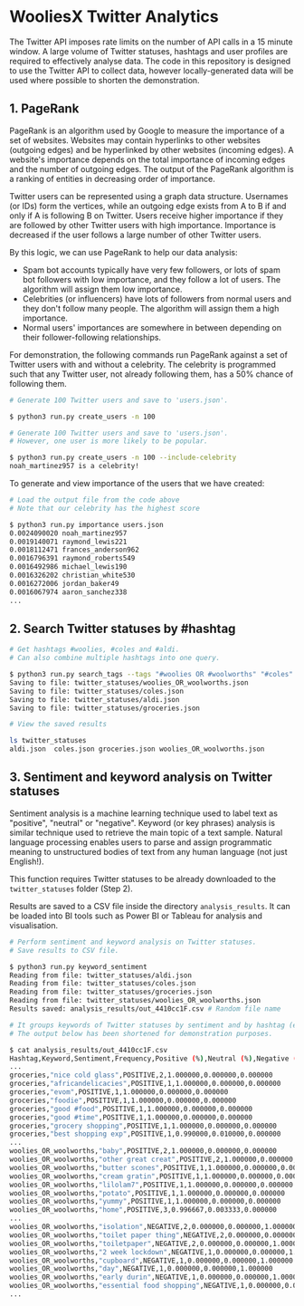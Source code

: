 # WooliesX Twitter Analytics

The Twitter API imposes rate limits on the number of API calls in a 15 minute window. A large volume of Twitter statuses, hashtags and user profiles are required to effectively analyse data. The code in this repository is designed to use the Twitter API to collect data, however locally-generated data will be used where possible to shorten the demonstration.

## 1. PageRank

PageRank is an algorithm used by Google to measure the importance of a set of websites. Websites may contain hyperlinks to other websites (outgoing edges) and be hyperlinked by other websites (incoming edges). A website's importance depends on the total importance of incoming edges and the number of outgoing edges. The output of the PageRank algorithm is a ranking of entities in decreasing order of importance.

Twitter users can be represented using a graph data structure. Usernames (or IDs) form the vertices, while an outgoing edge exists from A to B if and only if A is following B on Twitter. Users receive higher importance if they are followed by other Twitter users with high importance. Importance is decreased if the user follows a large number of other Twitter users.

By this logic, we can use PageRank to help our data analysis:

- Spam bot accounts typically have very few followers, or lots of spam bot followers with low importance, and they follow a lot of users. The algorithm will assign them low importance.
- Celebrities (or influencers) have lots of followers from normal users and they don't follow many people. The algorithm will assign them a high importance.
- Normal users' importances are somewhere in between depending on their follower-following relationships.

For demonstration, the following commands run PageRank against a set of Twitter users with and without a celebrity. The celebrity is programmed such that any Twitter user, not already following them, has a 50% chance of following them.

```sh
# Generate 100 Twitter users and save to 'users.json'.

$ python3 run.py create_users -n 100

# Generate 100 Twitter users and save to 'users.json'.
# However, one user is more likely to be popular.

$ python3 run.py create_users -n 100 --include-celebrity
noah_martinez957 is a celebrity!
```

To generate and view importance of the users that we have created:

```sh
# Load the output file from the code above
# Note that our celebrity has the highest score

$ python3 run.py importance users.json
0.0024090020 noah_martinez957
0.0019140071 raymond_lewis221
0.0018112471 frances_anderson962
0.0016796391 raymond_roberts549
0.0016492986 michael_lewis190
0.0016326202 christian_white530
0.0016272006 jordan_baker49
0.0016067974 aaron_sanchez338
...
```

## 2. Search Twitter statuses by #hashtag

```sh
# Get hashtags #woolies, #coles and #aldi.
# Can also combine multiple hashtags into one query.

$ python3 run.py search_tags --tags "#woolies OR #woolworths" "#coles" "#aldi" "#groceries"
Saving to file: twitter_statuses/woolies_OR_woolworths.json
Saving to file: twitter_statuses/coles.json
Saving to file: twitter_statuses/aldi.json
Saving to file: twitter_statuses/groceries.json

# View the saved results

ls twitter_statuses
aldi.json  coles.json groceries.json woolies_OR_woolworths.json
```

## 3. Sentiment and keyword analysis on Twitter statuses

Sentiment analysis is a machine learning technique used to label text as "positive", "neutral" or "negative". Keyword (or key phrases) analysis is similar technique used to retrieve the main topic of a text sample. Natural language processing enables users to parse and assign programmatic meaning to unstructured bodies of text from any human language (not just English!).

This function requires Twitter statuses to be already downloaded to the `twitter_statuses` folder (Step 2).

Results are saved to a CSV file inside the directory `analysis_results`. It can be loaded into BI tools such as Power BI or Tableau for analysis and visualisation.

```sh
# Perform sentiment and keyword analysis on Twitter statuses.
# Save results to CSV file.

$ python3 run.py keyword_sentiment
Reading from file: twitter_statuses/aldi.json
Reading from file: twitter_statuses/coles.json
Reading from file: twitter_statuses/groceries.json
Reading from file: twitter_statuses/woolies_OR_woolworths.json
Results saved: analysis_results/out_4410cc1F.csv # Random file name

# It groups keywords of Twitter statuses by sentiment and by hashtag (e.g. #woolies)
# The output below has been shortened for demonstration purposes.

$ cat analysis_results/out_4410cc1F.csv
Hashtag,Keyword,Sentiment,Frequency,Positive (%),Neutral (%),Negative (%)
...
groceries,"nice cold glass",POSITIVE,2,1.000000,0.000000,0.000000
groceries,"africandelicacies",POSITIVE,1,1.000000,0.000000,0.000000
groceries,"evom",POSITIVE,1,1.000000,0.000000,0.000000
groceries,"foodie",POSITIVE,1,1.000000,0.000000,0.000000
groceries,"good #food",POSITIVE,1,1.000000,0.000000,0.000000
groceries,"good #time",POSITIVE,1,1.000000,0.000000,0.000000
groceries,"grocery shopping",POSITIVE,1,1.000000,0.000000,0.000000
groceries,"best shopping exp",POSITIVE,1,0.990000,0.010000,0.000000
...
woolies_OR_woolworths,"baby",POSITIVE,2,1.000000,0.000000,0.000000
woolies_OR_woolworths,"other great creat",POSITIVE,2,1.000000,0.000000,0.000000
woolies_OR_woolworths,"butter scones",POSITIVE,1,1.000000,0.000000,0.000000
woolies_OR_woolworths,"cream gratin",POSITIVE,1,1.000000,0.000000,0.000000
woolies_OR_woolworths,"lilolam7",POSITIVE,1,1.000000,0.000000,0.000000
woolies_OR_woolworths,"potato",POSITIVE,1,1.000000,0.000000,0.000000
woolies_OR_woolworths,"yummy",POSITIVE,1,1.000000,0.000000,0.000000
woolies_OR_woolworths,"home",POSITIVE,3,0.996667,0.003333,0.000000
...
woolies_OR_woolworths,"isolation",NEGATIVE,2,0.000000,0.000000,1.000000
woolies_OR_woolworths,"toilet paper thing",NEGATIVE,2,0.000000,0.000000,1.000000
woolies_OR_woolworths,"toiletpaper",NEGATIVE,2,0.000000,0.000000,1.000000
woolies_OR_woolworths,"2 week lockdown",NEGATIVE,1,0.000000,0.000000,1.000000
woolies_OR_woolworths,"cupboard",NEGATIVE,1,0.000000,0.000000,1.000000
woolies_OR_woolworths,"day",NEGATIVE,1,0.000000,0.000000,1.000000
woolies_OR_woolworths,"early durin",NEGATIVE,1,0.000000,0.000000,1.000000
woolies_OR_woolworths,"essential food shopping",NEGATIVE,1,0.000000,0.000000,1.000000
...
```
